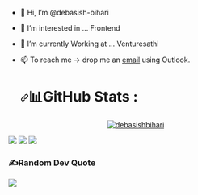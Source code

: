 - 👋 Hi, I’m @debasish-bihari
- 👀 I’m interested in ... Frontend
- 🌱 I’m currently Working at ... Venturesathi
- 📫 To reach me -> drop me an [email](mailto:debasish.bihari@venturesathi.com) using Outlook.

   <h1 dir="auto"><a id="user-content-github-stats-" class="anchor" aria-hidden="true" href="#github-stats-"><svg class="octicon octicon-link" viewBox="0 0 16 16" version="1.1" width="16" height="16" aria-hidden="true"><path fill-rule="evenodd" d="M7.775 3.275a.75.75 0 001.06 1.06l1.25-1.25a2 2 0 112.83 2.83l-2.5 2.5a2 2 0 01-2.83 0 .75.75 0 00-1.06 1.06 3.5 3.5 0 004.95 0l2.5-2.5a3.5 3.5 0 00-4.95-4.95l-1.25 1.25zm-4.69 9.64a2 2 0 010-2.83l2.5-2.5a2 2 0 012.83 0 .75.75 0 001.06-1.06 3.5 3.5 0 00-4.95 0l-2.5 2.5a3.5 3.5 0 004.95 4.95l1.25-1.25a.75.75 0 00-1.06-1.06l-1.25 1.25a2 2 0 01-2.83 0z"></path></svg></a><g-emoji class="g-emoji" alias="bar_chart" fallback-src="https://github.githubassets.com/images/icons/emoji/unicode/1f4ca.png">📊</g-emoji>GitHub Stats :</h1>
   
<p align="center"> <a href="https://github.com/ryo-ma/github-profile-trophy"><img src="https://github-profile-trophy.vercel.app/?username=debasishbihari" alt="debasishbihari" /></a> </p>
  
 ![](https://github-readme-stats.vercel.app/api?username=debasish-bihari&theme=radical&hide_border=false&include_all_commits=false&count_private=false)
![](https://github-readme-streak-stats.herokuapp.com/?user=debasish-bihari&theme=radical&hide_border=false)
  ![](https://github-readme-stats.vercel.app/api/top-langs/?username=debasish-bihari&theme=radical&hide_border=false&include_all_commits=false&count_private=false&layout=compact)


  ### ✍️Random Dev Quote
![](https://quotes-github-readme.vercel.app/api?type=horizontal&theme=tokyonight)
